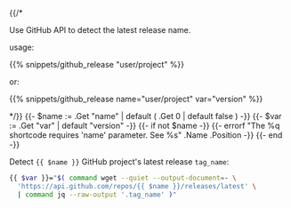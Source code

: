 {{/*

Use GitHub API to detect the latest release name.

usage:

{{% snippets/github_release "user/project" %}}

or:

{{% snippets/github_release name="user/project" var="version" %}}

*/}}
{{- $name := .Get "name" | default ( .Get 0 | default false ) -}}
{{- $var := .Get "var" | default "version" -}}
{{- if not $name -}}
  {{-
    errorf
    "The %q shortcode requires 'name' parameter. See %s"
    .Name .Position
  -}}
{{- end -}}

Detect `{{ $name }}` GitHub project's latest release `tag_name`:

```bash
{{ $var }}="$( command wget --quiet --output-document=- \
  'https://api.github.com/repos/{{ $name }}/releases/latest' \
  | command jq --raw-output '.tag_name' )"
```
